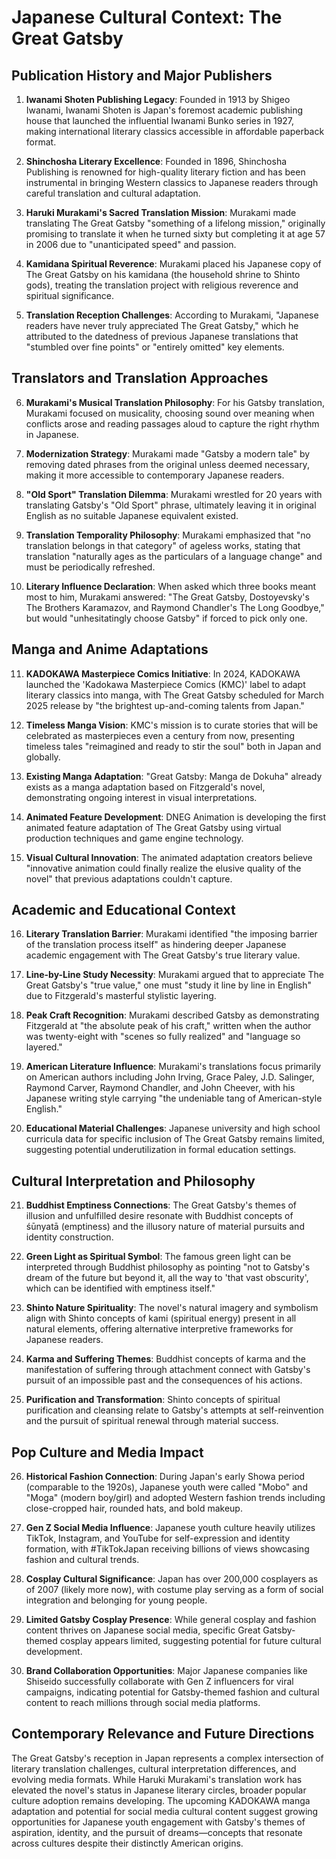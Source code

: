 # Japanese Cultural Context: The Great Gatsby

## Publication History and Major Publishers

1. **Iwanami Shoten Publishing Legacy**: Founded in 1913 by Shigeo Iwanami, Iwanami Shoten is Japan's foremost academic publishing house that launched the influential Iwanami Bunko series in 1927, making international literary classics accessible in affordable paperback format.

2. **Shinchosha Literary Excellence**: Founded in 1896, Shinchosha Publishing is renowned for high-quality literary fiction and has been instrumental in bringing Western classics to Japanese readers through careful translation and cultural adaptation.

3. **Haruki Murakami's Sacred Translation Mission**: Murakami made translating The Great Gatsby "something of a lifelong mission," originally promising to translate it when he turned sixty but completing it at age 57 in 2006 due to "unanticipated speed" and passion.

4. **Kamidana Spiritual Reverence**: Murakami placed his Japanese copy of The Great Gatsby on his kamidana (the household shrine to Shinto gods), treating the translation project with religious reverence and spiritual significance.

5. **Translation Reception Challenges**: According to Murakami, "Japanese readers have never truly appreciated The Great Gatsby," which he attributed to the datedness of previous Japanese translations that "stumbled over fine points" or "entirely omitted" key elements.

## Translators and Translation Approaches

6. **Murakami's Musical Translation Philosophy**: For his Gatsby translation, Murakami focused on musicality, choosing sound over meaning when conflicts arose and reading passages aloud to capture the right rhythm in Japanese.

7. **Modernization Strategy**: Murakami made "Gatsby a modern tale" by removing dated phrases from the original unless deemed necessary, making it more accessible to contemporary Japanese readers.

8. **"Old Sport" Translation Dilemma**: Murakami wrestled for 20 years with translating Gatsby's "Old Sport" phrase, ultimately leaving it in original English as no suitable Japanese equivalent existed.

9. **Translation Temporality Philosophy**: Murakami emphasized that "no translation belongs in that category" of ageless works, stating that translation "naturally ages as the particulars of a language change" and must be periodically refreshed.

10. **Literary Influence Declaration**: When asked which three books meant most to him, Murakami answered: "The Great Gatsby, Dostoyevsky's The Brothers Karamazov, and Raymond Chandler's The Long Goodbye," but would "unhesitatingly choose Gatsby" if forced to pick only one.

## Manga and Anime Adaptations

11. **KADOKAWA Masterpiece Comics Initiative**: In 2024, KADOKAWA launched the 'Kadokawa Masterpiece Comics (KMC)' label to adapt literary classics into manga, with The Great Gatsby scheduled for March 2025 release by "the brightest up-and-coming talents from Japan."

12. **Timeless Manga Vision**: KMC's mission is to curate stories that will be celebrated as masterpieces even a century from now, presenting timeless tales "reimagined and ready to stir the soul" both in Japan and globally.

13. **Existing Manga Adaptation**: "Great Gatsby: Manga de Dokuha" already exists as a manga adaptation based on Fitzgerald's novel, demonstrating ongoing interest in visual interpretations.

14. **Animated Feature Development**: DNEG Animation is developing the first animated feature adaptation of The Great Gatsby using virtual production techniques and game engine technology.

15. **Visual Cultural Innovation**: The animated adaptation creators believe "innovative animation could finally realize the elusive quality of the novel" that previous adaptations couldn't capture.

## Academic and Educational Context

16. **Literary Translation Barrier**: Murakami identified "the imposing barrier of the translation process itself" as hindering deeper Japanese academic engagement with The Great Gatsby's true literary value.

17. **Line-by-Line Study Necessity**: Murakami argued that to appreciate The Great Gatsby's "true value," one must "study it line by line in English" due to Fitzgerald's masterful stylistic layering.

18. **Peak Craft Recognition**: Murakami described Gatsby as demonstrating Fitzgerald at "the absolute peak of his craft," written when the author was twenty-eight with "scenes so fully realized" and "language so layered."

19. **American Literature Influence**: Murakami's translations focus primarily on American authors including John Irving, Grace Paley, J.D. Salinger, Raymond Carver, Raymond Chandler, and John Cheever, with his Japanese writing style carrying "the undeniable tang of American-style English."

20. **Educational Material Challenges**: Japanese university and high school curricula data for specific inclusion of The Great Gatsby remains limited, suggesting potential underutilization in formal education settings.

## Cultural Interpretation and Philosophy

21. **Buddhist Emptiness Connections**: The Great Gatsby's themes of illusion and unfulfilled desire resonate with Buddhist concepts of śūnyatā (emptiness) and the illusory nature of material pursuits and identity construction.

22. **Green Light as Spiritual Symbol**: The famous green light can be interpreted through Buddhist philosophy as pointing "not to Gatsby's dream of the future but beyond it, all the way to 'that vast obscurity', which can be identified with emptiness itself."

23. **Shinto Nature Spirituality**: The novel's natural imagery and symbolism align with Shinto concepts of kami (spiritual energy) present in all natural elements, offering alternative interpretive frameworks for Japanese readers.

24. **Karma and Suffering Themes**: Buddhist concepts of karma and the manifestation of suffering through attachment connect with Gatsby's pursuit of an impossible past and the consequences of his actions.

25. **Purification and Transformation**: Shinto concepts of spiritual purification and cleansing relate to Gatsby's attempts at self-reinvention and the pursuit of spiritual renewal through material success.

## Pop Culture and Media Impact

26. **Historical Fashion Connection**: During Japan's early Showa period (comparable to the 1920s), Japanese youth were called "Mobo" and "Moga" (modern boy/girl) and adopted Western fashion trends including close-cropped hair, rounded hats, and bold makeup.

27. **Gen Z Social Media Influence**: Japanese youth culture heavily utilizes TikTok, Instagram, and YouTube for self-expression and identity formation, with #TikTokJapan receiving billions of views showcasing fashion and cultural trends.

28. **Cosplay Cultural Significance**: Japan has over 200,000 cosplayers as of 2007 (likely more now), with costume play serving as a form of social integration and belonging for young people.

29. **Limited Gatsby Cosplay Presence**: While general cosplay and fashion content thrives on Japanese social media, specific Great Gatsby-themed cosplay appears limited, suggesting potential for future cultural development.

30. **Brand Collaboration Opportunities**: Major Japanese companies like Shiseido successfully collaborate with Gen Z influencers for viral campaigns, indicating potential for Gatsby-themed fashion and cultural content to reach millions through social media platforms.

## Contemporary Relevance and Future Directions

The Great Gatsby's reception in Japan represents a complex intersection of literary translation challenges, cultural interpretation differences, and evolving media formats. While Haruki Murakami's translation work has elevated the novel's status in Japanese literary circles, broader popular culture adoption remains developing. The upcoming KADOKAWA manga adaptation and potential for social media cultural content suggest growing opportunities for Japanese youth engagement with Gatsby's themes of aspiration, identity, and the pursuit of dreams—concepts that resonate across cultures despite their distinctly American origins.